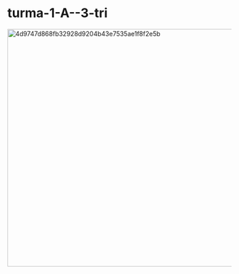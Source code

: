 # turma-1-A--3-tri
<img width="534" alt="4d9747d868fb32928d9204b43e7535ae1f8f2e5b" src="https://github.com/fernando2445/turma-1-A--3-tri/assets/148547524/cabf54c8-33a8-4662-995d-365dfed66ac9">
